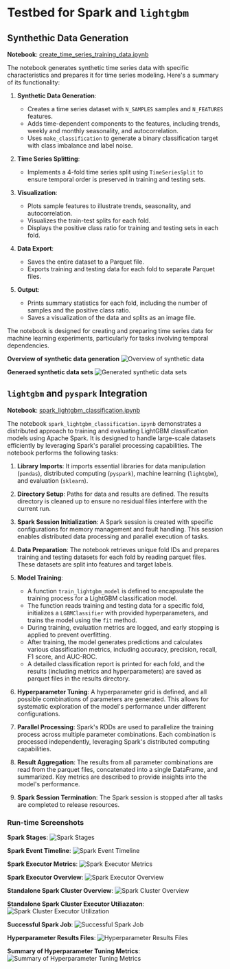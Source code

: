 # Testbed for Spark and `lightgbm`

## Synthethic Data Generation

**Notebook**: [create_time_series_training_data.ipynb](./jupyter_notebooks/create_time_series_training_data.ipynb)

The notebook generates synthetic time series data with specific characteristics and prepares it for time series modeling. Here's a summary of its functionality:

1. **Synthetic Data Generation**:
   - Creates a time series dataset with `N_SAMPLES` samples and `N_FEATURES` features.
   - Adds time-dependent components to the features, including trends, weekly and monthly seasonality, and autocorrelation.
   - Uses `make_classification` to generate a binary classification target with class imbalance and label noise.

2. **Time Series Splitting**:
   - Implements a 4-fold time series split using `TimeSeriesSplit` to ensure temporal order is preserved in training and testing sets.

3. **Visualization**:
   - Plots sample features to illustrate trends, seasonality, and autocorrelation.
   - Visualizes the train-test splits for each fold.
   - Displays the positive class ratio for training and testing sets in each fold.

4. **Data Export**:
   - Saves the entire dataset to a Parquet file.
   - Exports training and testing data for each fold to separate Parquet files.

5. **Output**:
   - Prints summary statistics for each fold, including the number of samples and the positive class ratio.
   - Saves a visualization of the data and splits as an image file.

The notebook is designed for creating and preparing time series data for machine learning experiments, particularly for tasks involving temporal dependencies.

**Overview of synthetic data generation**
![Overview of synthetic data](images/synthetic_timeseries_visualization.png)

**Generaed synthetic data sets**
![Generated synthetic data sets](images/synthetic_time_series_data.png)

## `lightgbm` and `pyspark` Integration
**Notebook**: [spark_lightgbm_classification.ipynb](./jupyter_notebooks/spark_lightgbm_integration.ipynb)

The notebook `spark_lightgbm_classification.ipynb` demonstrates a distributed approach to training and evaluating LightGBM classification models using Apache Spark. It is designed to handle large-scale datasets efficiently by leveraging Spark's parallel processing capabilities. The notebook performs the following tasks:

1. **Library Imports**: It imports essential libraries for data manipulation (`pandas`), distributed computing (`pyspark`), machine learning (`lightgbm`), and evaluation (`sklearn`).

2. **Directory Setup**: Paths for data and results are defined. The results directory is cleaned up to ensure no residual files interfere with the current run.

3. **Spark Session Initialization**: A Spark session is created with specific configurations for memory management and fault handling. This session enables distributed data processing and parallel execution of tasks.

4. **Data Preparation**: The notebook retrieves unique fold IDs and prepares training and testing datasets for each fold by reading parquet files. These datasets are split into features and target labels.

5. **Model Training**:
   - A function `train_lightgbm_model` is defined to encapsulate the training process for a LightGBM classification model.
   - The function reads training and testing data for a specific fold, initializes a `LGBMClassifier` with provided hyperparameters, and trains the model using the `fit` method.
   - During training, evaluation metrics are logged, and early stopping is applied to prevent overfitting.
   - After training, the model generates predictions and calculates various classification metrics, including accuracy, precision, recall, F1 score, and AUC-ROC.
   - A detailed classification report is printed for each fold, and the results (including metrics and hyperparameters) are saved as parquet files in the results directory.

6. **Hyperparameter Tuning**: A hyperparameter grid is defined, and all possible combinations of parameters are generated. This allows for systematic exploration of the model's performance under different configurations.

7. **Parallel Processing**: Spark's RDDs are used to parallelize the training process across multiple parameter combinations. Each combination is processed independently, leveraging Spark's distributed computing capabilities.

8. **Result Aggregation**: The results from all parameter combinations are read from the parquet files, concatenated into a single DataFrame, and summarized. Key metrics are described to provide insights into the model's performance.

9. **Spark Session Termination**: The Spark session is stopped after all tasks are completed to release resources.

### Run-time Screenshots

**Spark Stages**:
![Spark Stages](images/spark_app_stages_overview.png)

**Spark Event Timeline**:
![Spark Event Timeline](images/spark_app_events.png)

**Spark Executor Metrics**:
![Spark Executor Metrics](images/spark_app_executor_metrics.png)

**Spark Executor Overview**:
![Spark Executor Overview](images/spark_executor_overview.png)

**Standalone Spark Cluster Overview**:
![Spark Cluster Overview](images/standalone_spark_cluster_utilization_overview.png)

**Standalone Spark Cluster Executor Utiliazaton**:
![Spark Cluster Executor Utilization](images/spark_worker_utilization.png)

**Successful Spark Job**:
![Successful Spark Job](images/spark_app_successful_completion.png)

**Hyperparameter Results Files**:
![Hyperparameter Results Files](images/hyperparameter_result_files.png)

**Summary of Hyperparameter Tuning Metrics**:
![Summary of Hyperparameter Tuning Metrics](images/hyperparameter_test_metrics_summary.png)



